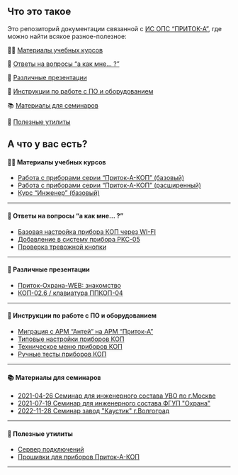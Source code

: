 ## Что это такое

Это репозиторий документации связанной с [ИС ОПС “ПРИТОК-А”](https://www.sokrat.ru), где можно найти всякое разное-полезное:

:man_student: [Материалы учебных курсов](https://github.com/alex-wm/education/tree/master/Cource)

:card_index: [Ответы на вопросы “а как мне... ?”](https://github.com/alex-wm/education/blob/master/Howto)

:loudspeaker: [Различные презентации](https://github.com/alex-wm/education/blob/master/Presentation)

:ledger: [Инструкции по работе с ПО и оборудованием](https://github.com/alex-wm/education/tree/master/Manual)

:books: [Материалы для семинаров](https://github.com/alex-wm/education/tree/master/Lession)

:floppy_disk: [Полезные утилиты](https://github.com/alex-wm/education/blob/master/Tools)



## А что у вас есть?


#### :man_student: Материалы учебных курсов

- [Работа с приборами серии “Приток-А-КОП” (базовый)](https://github.com/alex-wm/education/tree/master/Cource/Instaler/basic)
- [Работа с приборами серии “Приток-А-КОП” (расширенный)](https://github.com/alex-wm/education/tree/master/Cource/Instaler/advanced)
- [Курс “Инженер” (базовый)](https://github.com/alex-wm/education/tree/master/Cource/Ingineer/Basic)

---

#### :card_index: Ответы на вопросы “а как мне... ?”

- [Базовая настройка прибора КОП через WI-FI](https://github.com/alex-wm/education/blob/master/Howto/kop_wifi_base_conf.pdf)
- [Добавление в систему прибора РКС-05](https://github.com/alex-wm/education/blob/master/Howto/RKS-05_add.pdf)
- [Проверка тревожной кнопки](https://github.com/alex-wm/education/blob/master/Howto/check_alarm_button.pdf)

---

#### :loudspeaker: Различные презентации

- [Приток-Охрана-WEB: знакомство](https://github.com/alex-wm/education/blob/master/Presentation/ohrana-web_znakomstvo.pdf)
- [КОП-02.6 / клавиатура ППКОП-04](https://github.com/alex-wm/education/blob/master/Presentation/kop_02_6_ppkop-04.pdf)

---

#### :ledger: Инструкции по работе с ПО и оборудованием

- [Миграция с АРМ “Антей” на АРМ “Приток-А”](https://github.com/alex-wm/education/blob/master/Manual/antey-pritok.pdf)
- [Типовые настройки приборов КОП](https://github.com/alex-wm/education/blob/master/Manual/kop_default_conf.pdf)
- [Техническое меню приборов КОП](https://github.com/alex-wm/education/blob/master/Manual/kop_techmenu_a4.pdf)
- [Ручные тесты приборов КОП](https://github.com/alex-wm/education/blob/master/Manual/kop_manual_test.pdf)

---

#### :books: Материалы для семинаров

- [2021-04-26 Семинар для инженерного состава УВО по г.Москве](https://github.com/alex-wm/education/tree/master/Lession/26042021)
- [2021-07-19 Семинар для инженерного состава ФГУП "Охрана"](https://github.com/alex-wm/education/tree/master/Lession/19072021)
- [2022-11-28 Семинар завод "Каустик" г.Волгоград](https://github.com/alex-wm/education/tree/master/Lession/28112022)

---

#### :floppy_disk: Полезные утилиты

- [Сервер подключений](https://github.com/alex-wm/education/tree/master/Tools/XDEV)
- [Прошивки для приборов Приток-А-КОП](https://github.com/alex-wm/education/tree/master/Tools/firmware)

---
